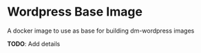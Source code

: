 # Wordpress Base Image
A docker image to use as base for building dm-wordpress images

**TODO**: Add details
